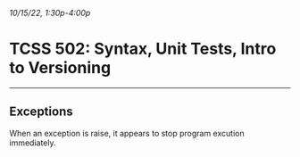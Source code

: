 _10/15/22, 1:30p-4:00p_

# TCSS 502: Syntax, Unit Tests, Intro to Versioning

______
## Exceptions
When an exception is raise, it appears to stop program excution immediately.
